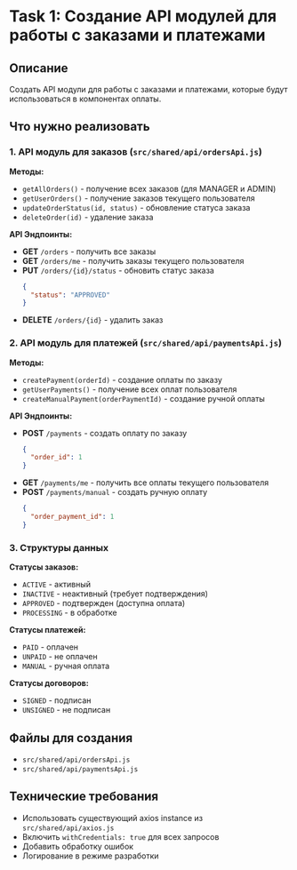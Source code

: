 # Task 1: Создание API модулей для работы с заказами и платежами

## Описание
Создать API модули для работы с заказами и платежами, которые будут использоваться в компонентах оплаты.

## Что нужно реализовать

### 1. API модуль для заказов (`src/shared/api/ordersApi.js`)

**Методы:**
- `getAllOrders()` - получение всех заказов (для MANAGER и ADMIN)
- `getUserOrders()` - получение заказов текущего пользователя
- `updateOrderStatus(id, status)` - обновление статуса заказа
- `deleteOrder(id)` - удаление заказа

**API Эндпоинты:**
- **GET** `/orders` - получить все заказы
- **GET** `/orders/me` - получить заказы текущего пользователя
- **PUT** `/orders/{id}/status` - обновить статус заказа
  ```json
  {
    "status": "APPROVED"
  }
  ```
- **DELETE** `/orders/{id}` - удалить заказ

### 2. API модуль для платежей (`src/shared/api/paymentsApi.js`)

**Методы:**
- `createPayment(orderId)` - создание оплаты по заказу
- `getUserPayments()` - получение всех оплат пользователя
- `createManualPayment(orderPaymentId)` - создание ручной оплаты

**API Эндпоинты:**
- **POST** `/payments` - создать оплату по заказу
  ```json
  {
    "order_id": 1
  }
  ```
- **GET** `/payments/me` - получить все оплаты текущего пользователя
- **POST** `/payments/manual` - создать ручную оплату
  ```json
  {
    "order_payment_id": 1
  }
  ```

### 3. Структуры данных

**Статусы заказов:**
- `ACTIVE` - активный
- `INACTIVE` - неактивный (требует подтверждения)
- `APPROVED` - подтвержден (доступна оплата)
- `PROCESSING` - в обработке

**Статусы платежей:**
- `PAID` - оплачен
- `UNPAID` - не оплачен
- `MANUAL` - ручная оплата

**Статусы договоров:**
- `SIGNED` - подписан
- `UNSIGNED` - не подписан

## Файлы для создания
- `src/shared/api/ordersApi.js`
- `src/shared/api/paymentsApi.js`

## Технические требования
- Использовать существующий axios instance из `src/shared/api/axios.js`
- Включить `withCredentials: true` для всех запросов
- Добавить обработку ошибок
- Логирование в режиме разработки 